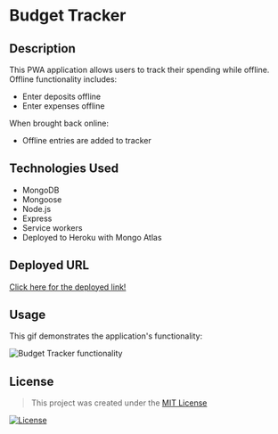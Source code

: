# Budget Tracker

## Description 

This PWA application allows users to track their spending while offline. 
Offline functionality includes:
* Enter deposits offline
* Enter expenses offline

When brought back online:
* Offline entries are added to tracker

## Technologies Used
* MongoDB
* Mongoose
* Node.js
* Express
* Service workers
* Deployed to Heroku with Mongo Atlas

## Deployed URL

[Click here for the deployed link!](https://budget-tracker-as.herokuapp.com/)

## Usage

This gif demonstrates the application's functionality:

![Budget Tracker functionality](./assets/budget-tracker.gif)

## License

> This project was created under the [MIT License](https://opensource.org/licenses/MIT)

[![License](https://img.shields.io/badge/License-MIT-green.svg)](https://shields.io/)
